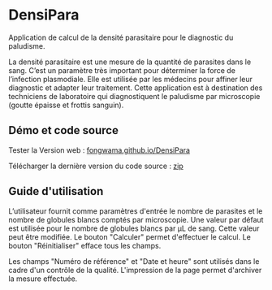 # DensiPara

Application de calcul de la densité parasitaire pour le diagnostic du paludisme. 

La densité parasitaire est une mesure de la quantité de parasites dans le sang. C’est un paramètre très important pour déterminer la force de l’infection plasmodiale. Elle est utilisée par les médecins pour affiner leur diagnostic et adapter leur traitement. Cette application est à destination des techniciens de laboratoire qui diagnostiquent le paludisme par microscopie (goutte épaisse et frottis sanguin).

## Démo et code source

Tester la Version web : [fongwama.github.io/DensiPara](http://fongwama.github.io/DensiPara/)

Télécharger la dernière version du code source : [zip](https://github.com/fongwama/DensiPara/archive/master.zip)

## Guide d'utilisation

L’utilisateur fournit comme paramètres d'entrée le nombre de parasites et le nombre de globules blancs comptés par microscopie. Une valeur par défaut est utilisée pour le nombre de globules blancs par µL de sang. Cette valeur peut être modifiée. Le bouton "Calculer" permet d'effectuer le calcul. Le bouton "Réinitialiser" efface tous les champs.

Les champs "Numéro de référence" et "Date et heure" sont utilisés dans le cadre d'un contrôle de la qualité. L'impression de la page permet d'archiver la mesure effectuée.

